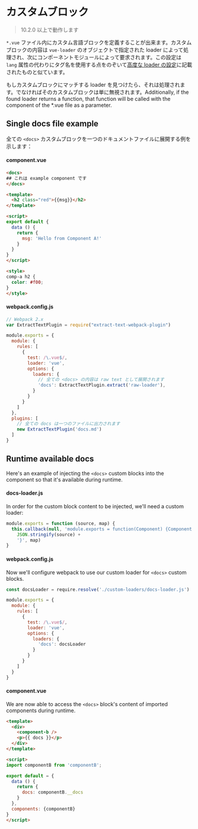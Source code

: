 # カスタムブロック

> 10.2.0 以上で動作します

`*.vue` ファイル内にカスタム言語ブロックを定義することが出来ます。カスタムブロックの内容は `vue-loader` のオブジェクトで指定された loader によって処理され、次にコンポーネントモジュールによって要求されます。この設定は `lang` 属性の代わりにタグ名を使用する点をのぞいて[高度な loader の設定](../configurations/advanced.md)に記載されたものと似ています。

もしカスタムブロックにマッチする loader を見つけたら、それは処理されます。でなければそのカスタムブロックは単に無視されます。Additionally, if the found loader returns a function, that function will be called with the component of the *.vue file as a parameter.

## Single docs file example

全ての `<docs>` カスタムブロックを一つのドキュメントファイルに展開する例を示します：

#### component.vue

``` html
<docs>
## これは example component です
</docs>

<template>
  <h2 class="red">{{msg}}</h2>
</template>

<script>
export default {
  data () {
    return {
      msg: 'Hello from Component A!'
    }
  }
}
</script>

<style>
comp-a h2 {
  color: #f00;
}
</style>
```

#### webpack.config.js

``` js
// Webpack 2.x
var ExtractTextPlugin = require("extract-text-webpack-plugin")

module.exports = {
  module: {
    rules: [
      {
        test: /\.vue$/,
        loader: 'vue',
        options: {
          loaders: {
            // 全ての <docs> の内容は raw text として展開されます
            'docs': ExtractTextPlugin.extract('raw-loader'),
          }
        }
      }
    ]
  },
  plugins: [
    // 全ての docs は一つのファイルに出力されます
    new ExtractTextPlugin('docs.md')
  ]
}
```

## Runtime available docs

Here's an example of injecting the `<docs>` custom blocks into the component so that it's available during runtime.

#### docs-loader.js 

In order for the custom block content to be injected, we'll need a custom loader: 

``` js
module.exports = function (source, map) {
  this.callback(null, 'module.exports = function(Component) {Component.options.__docs = ' +
    JSON.stringify(source) +
    '}', map)
}
```

#### webpack.config.js

Now we'll configure webpack to use our custom loader for `<docs>` custom blocks.

``` js
const docsLoader = require.resolve('./custom-loaders/docs-loader.js')

module.exports = {
  module: {
    rules: [
      {
        test: /\.vue$/,
        loader: 'vue',
        options: {
          loaders: {
            'docs': docsLoader
          }
        }
      }
    ]
  }
}
```

#### component.vue

We are now able to access the `<docs>` block's content of imported components during runtime. 

``` html
<template>
  <div>
    <component-b />
    <p>{{ docs }}</p>
  </div>
</template>

<script>
import componentB from 'componentB';

export default = {
  data () {
    return {
      docs: componentB.__docs
    }
  },
  components: {componentB}
}
</script>
```
